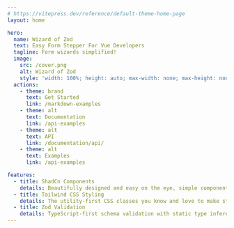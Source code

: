 ```yaml
---
# https://vitepress.dev/reference/default-theme-home-page
layout: home

hero:
  name: Wizard of Zod
  text: Easy Form Stepper For Vue Developers
  tagline: Form wizards simplified!
  image:
    src: /cover.png
    alt: Wizard of Zod
    style: 'width: 100%; height: auto; max-width: none; max-height: none; border-radius: 1rem;'
  actions:
    - theme: brand
      text: Get Started
      link: /markdown-examples
    - theme: alt
      text: Documentation
      link: /api-examples
    - theme: alt
      text: API
      link: /documentation/api/
    - theme: alt
      text: Examples
      link: /api-examples

features:
  - title: ShadCn Components
    details: Beautifully designed and easy on the eye, simple components ready for use.
  - title: Tailwind CSS Styling
    details: The utility-first CSS classes you know and love to make styling and customisation a breeze.
  - title: Zod Validation
    details: TypeScript-first schema validation with static type inference.
---
```


